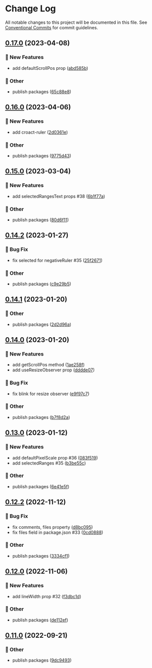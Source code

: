 # Change Log

All notable changes to this project will be documented in this file.
See [Conventional Commits](https://conventionalcommits.org) for commit guidelines.

## [0.17.0](https://github.com/daybrush/ruler/blob/master/packages/react-ruler/compare/@scena/react-ruler@0.16.0...@scena/react-ruler@0.17.0) (2023-04-08)


### :rocket: New Features

* add defaultScrollPos prop ([abd585b](https://github.com/daybrush/ruler/blob/master/packages/react-ruler/commit/abd585bda548be8384a644cd251e6678635fa8b4))


### :mega: Other

* publish packages ([65c88e8](https://github.com/daybrush/ruler/blob/master/packages/react-ruler/commit/65c88e87316850f2cd0cd56a1c4a7f9d1131355b))



## [0.16.0](https://github.com/daybrush/ruler/blob/master/packages/react-ruler/compare/@scena/react-ruler@0.15.0...@scena/react-ruler@0.16.0) (2023-04-06)


### :rocket: New Features

* add croact-ruler ([2d0361e](https://github.com/daybrush/ruler/blob/master/packages/react-ruler/commit/2d0361e403c0b51f135558add86296a509e3ec9b))


### :mega: Other

* publish packages ([9775d43](https://github.com/daybrush/ruler/blob/master/packages/react-ruler/commit/9775d43ce6b04033141c394aa8c7ca3288238588))



## [0.15.0](https://github.com/daybrush/ruler/blob/master/packages/react-ruler/compare/@scena/react-ruler@0.14.2...@scena/react-ruler@0.15.0) (2023-03-04)


### :rocket: New Features

* add selectedRangesText props #38 ([6b1f77a](https://github.com/daybrush/ruler/blob/master/packages/react-ruler/commit/6b1f77ae633b94effb8ce21412b871dcf8a3673f))


### :mega: Other

* publish packages ([80d6f11](https://github.com/daybrush/ruler/blob/master/packages/react-ruler/commit/80d6f1176e755cce1b4bcc044b4e6574b8118c01))



## [0.14.2](https://github.com/daybrush/ruler/blob/master/packages/react-ruler/compare/@scena/react-ruler@0.14.1...@scena/react-ruler@0.14.2) (2023-01-27)


### :bug: Bug Fix

* fix selected for negativeRuler #35 ([25f2671](https://github.com/daybrush/ruler/blob/master/packages/react-ruler/commit/25f2671738e742f1464f16addbe46a1fd7654208))


### :mega: Other

* publish packages ([c9e29b5](https://github.com/daybrush/ruler/blob/master/packages/react-ruler/commit/c9e29b51d433abd63c4b684cab25c5319a0c4273))



## [0.14.1](https://github.com/daybrush/ruler/blob/master/packages/react-ruler/compare/@scena/react-ruler@0.14.0...@scena/react-ruler@0.14.1) (2023-01-20)


### :mega: Other

* publish packages ([2d2d96a](https://github.com/daybrush/ruler/blob/master/packages/react-ruler/commit/2d2d96ac218d45278ebfecdd52424a60a2da1ec9))



## [0.14.0](https://github.com/daybrush/ruler/blob/master/packages/react-ruler/compare/@scena/react-ruler@0.13.0...@scena/react-ruler@0.14.0) (2023-01-20)


### :rocket: New Features

* add getScrollPos method ([1ae258f](https://github.com/daybrush/ruler/blob/master/packages/react-ruler/commit/1ae258f9fcfb95bb4490b8b17f5efe99ca37020a))
* add useResizeObserver prop ([dddde07](https://github.com/daybrush/ruler/blob/master/packages/react-ruler/commit/dddde071b1dfca8a88ae08b2ba5dae1bcf80e105))


### :bug: Bug Fix

* fix blink for resize observer ([e9f97c7](https://github.com/daybrush/ruler/blob/master/packages/react-ruler/commit/e9f97c7720f2e582f677e3a33b76d8fb0f34c92c))


### :mega: Other

* publish packages ([b7f8d2a](https://github.com/daybrush/ruler/blob/master/packages/react-ruler/commit/b7f8d2a3041202dd89c3da14a7e93cd6ace206bb))



## [0.13.0](https://github.com/daybrush/ruler/blob/master/packages/react-ruler/compare/@scena/react-ruler@0.12.2...@scena/react-ruler@0.13.0) (2023-01-12)


### :rocket: New Features

* add defaultPixelScale prop #36 ([083f519](https://github.com/daybrush/ruler/blob/master/packages/react-ruler/commit/083f51904786354e39c592684e204aa1575d907d))
* add selectedRanges #35 ([b3be55c](https://github.com/daybrush/ruler/blob/master/packages/react-ruler/commit/b3be55c312efa2d6b9ea6b16ae1cd49cc0f96f04))


### :mega: Other

* publish packages ([6e41e5f](https://github.com/daybrush/ruler/blob/master/packages/react-ruler/commit/6e41e5f910f84f68b8db80b493a8c683ab755381))



## [0.12.2](https://github.com/daybrush/ruler/blob/master/packages/react-ruler/compare/@scena/react-ruler@0.12.0...@scena/react-ruler@0.12.2) (2022-11-12)


### :bug: Bug Fix

* fix comments, files property ([d8bc095](https://github.com/daybrush/ruler/blob/master/packages/react-ruler/commit/d8bc095c5e25e630d720c7b255cf4b42ada6c582))
* fix files field in package.json #33 ([0cd0888](https://github.com/daybrush/ruler/blob/master/packages/react-ruler/commit/0cd0888f667621af308fa9f3e3f1b51aadac3a29))


### :mega: Other

* publish packages ([3334cf1](https://github.com/daybrush/ruler/blob/master/packages/react-ruler/commit/3334cf1ad0f2bdd66d4a1a6fc26202f026077671))



## [0.12.0](https://github.com/daybrush/ruler/blob/master/packages/react-ruler/compare/@scena/react-ruler@0.11.0...@scena/react-ruler@0.12.0) (2022-11-06)


### :rocket: New Features

* add lineWidth prop #32 ([f3dbc1d](https://github.com/daybrush/ruler/blob/master/packages/react-ruler/commit/f3dbc1d695cfcb564637cc896f053d8db301ffa8))


### :mega: Other

* publish packages ([de112ef](https://github.com/daybrush/ruler/blob/master/packages/react-ruler/commit/de112ef49f2b4063a0b8e810abff0d646da5c3d1))



## [0.11.0](https://github.com/daybrush/ruler/blob/master/packages/react-ruler/compare/@scena/react-ruler@0.10.0...@scena/react-ruler@0.11.0) (2022-09-21)


### :mega: Other

* publish packages ([9dc9493](https://github.com/daybrush/ruler/blob/master/packages/react-ruler/commit/9dc9493020206310eb807d7c6d52e9b683f23723))
